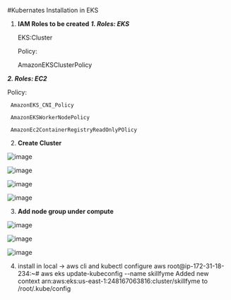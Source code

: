 #Kubernates
Installation in EKS
1. **IAM Roles to be created**
***1. Roles: EKS***
   
   EKS:Cluster
   
   Policy:
   
     AmazonEKSClusterPolicy
   
***2. Roles: EC2***
   
   Policy:
   
     AmazonEKS_CNI_Policy
   
     AmazonEKSWorkerNodePolicy
   
     AmazonEc2ContainerRegistryReadOnlyPOlicy

2. **Create Cluster**

![image](https://github.com/user-attachments/assets/08f70db7-cc5e-4423-9275-73ce03390776)

![image](https://github.com/user-attachments/assets/9137620f-b4d5-44fc-be34-41d02b37aa2b)

![image](https://github.com/user-attachments/assets/dfb935c8-893f-4ceb-b276-6c678ab5bc37)

![image](https://github.com/user-attachments/assets/c716c662-ff1d-4d55-b1ad-d2d3ee2b08fa)

3. **Add node group under compute**

![image](https://github.com/user-attachments/assets/5e7bda2b-2212-4cf6-8292-caa3bd3b0f08)

![image](https://github.com/user-attachments/assets/bf4a5f57-0e59-47db-adc0-c2f6e68fb115)

![image](https://github.com/user-attachments/assets/5f33fd52-1e07-4784-a5b7-4ffa19a1d631)

4. install in local -> aws cli and kubectl
   configure aws
   root@ip-172-31-18-234:~# aws eks update-kubeconfig --name skillfyme
Added new context arn:aws:eks:us-east-1:248167063816:cluster/skillfyme to /root/.kube/config










